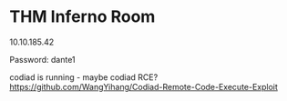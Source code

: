 # THM Inferno Room

10.10.185.42

Password: dante1

codiad is running - maybe codiad RCE?
https://github.com/WangYihang/Codiad-Remote-Code-Execute-Exploit
